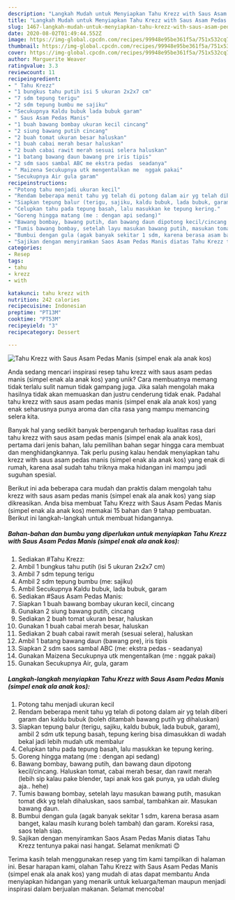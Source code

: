 ```yaml
---
description: "Langkah Mudah untuk Menyiapkan Tahu Krezz with Saus Asam Pedas Manis (simpel enak ala anak kos) Anti Gagal"
title: "Langkah Mudah untuk Menyiapkan Tahu Krezz with Saus Asam Pedas Manis (simpel enak ala anak kos) Anti Gagal"
slug: 1467-langkah-mudah-untuk-menyiapkan-tahu-krezz-with-saus-asam-pedas-manis-simpel-enak-ala-anak-kos-anti-gagal
date: 2020-08-02T01:49:44.552Z
image: https://img-global.cpcdn.com/recipes/99948e95be361f5a/751x532cq70/tahu-krezz-with-saus-asam-pedas-manis-simpel-enak-ala-anak-kos-foto-resep-utama.jpg
thumbnail: https://img-global.cpcdn.com/recipes/99948e95be361f5a/751x532cq70/tahu-krezz-with-saus-asam-pedas-manis-simpel-enak-ala-anak-kos-foto-resep-utama.jpg
cover: https://img-global.cpcdn.com/recipes/99948e95be361f5a/751x532cq70/tahu-krezz-with-saus-asam-pedas-manis-simpel-enak-ala-anak-kos-foto-resep-utama.jpg
author: Marguerite Weaver
ratingvalue: 3.3
reviewcount: 11
recipeingredient:
- " Tahu Krezz"
- "1 bungkus tahu putih isi 5 ukuran 2x2x7 cm"
- "7 sdm tepung terigu"
- "2 sdm tepung bumbu me sajiku"
- "Secukupnya Kaldu bubuk lada bubuk garam"
- " Saus Asam Pedas Manis"
- "1 buah bawang bombay ukuran kecil cincang"
- "2 siung bawang putih cincang"
- "2 buah tomat ukuran besar haluskan"
- "1 buah cabai merah besar haluskan"
- "2 buah cabai rawit merah sesuai selera haluskan"
- "1 batang bawang daun bawang pre iris tipis"
- "2 sdm saos sambal ABC me ekstra pedas  seadanya"
- " Maizena Secukupnya utk mengentalkan me  nggak pakai"
- "Secukupnya Air gula garam"
recipeinstructions:
- "Potong tahu menjadi ukuran kecil"
- "Rendam beberapa menit tahu yg telah di potong dalam air yg telah diberi garam dan kaldu bubuk (boleh ditambah bawang putih yg dihaluskan)"
- "Siapkan tepung balur (terigu, sajiku, kaldu bubuk, lada bubuk, garam), ambil 2 sdm utk tepung basah, tepung kering bisa dimasukkan di wadah bekal jadi lebih mudah utk membalur"
- "Celupkan tahu pada tepung basah, lalu masukkan ke tepung kering."
- "Goreng hingga matang (me : dengan api sedang)"
- "Bawang bombay, bawang putih, dan bawang daun dipotong kecil/cincang. Haluskan tomat, cabai merah besar, dan rawit merah (lebih sip kalau pake blender, tapi anak kos gak punya, ya udah diuleg aja.. hehe)"
- "Tumis bawang bombay, setelah layu masukan bawang putih, masukan tomat dkk yg telah dihaluskan, saos sambal, tambahkan air. Masukan bawang daun."
- "Bumbui dengan gula (agak banyak sekitar 1 sdm, karena berasa asam banget, kalau masih kurang boleh tambah) dan garam. Koreksi rasa, saos telah siap."
- "Sajikan dengan menyiramkan Saos Asam Pedas Manis diatas Tahu Krezz tentunya pakai nasi hangat. Selamat menikmati 😊"
categories:
- Resep
tags:
- tahu
- krezz
- with

katakunci: tahu krezz with 
nutrition: 242 calories
recipecuisine: Indonesian
preptime: "PT13M"
cooktime: "PT53M"
recipeyield: "3"
recipecategory: Dessert

---
```



![Tahu Krezz with Saus Asam Pedas Manis (simpel enak ala anak kos)](https://img-global.cpcdn.com/recipes/99948e95be361f5a/751x532cq70/tahu-krezz-with-saus-asam-pedas-manis-simpel-enak-ala-anak-kos-foto-resep-utama.jpg)

Anda sedang mencari inspirasi resep tahu krezz with saus asam pedas manis (simpel enak ala anak kos) yang unik? Cara membuatnya memang tidak terlalu sulit namun tidak gampang juga. Jika salah mengolah maka hasilnya tidak akan memuaskan dan justru cenderung tidak enak. Padahal tahu krezz with saus asam pedas manis (simpel enak ala anak kos) yang enak seharusnya punya aroma dan cita rasa yang mampu memancing selera kita.



Banyak hal yang sedikit banyak berpengaruh terhadap kualitas rasa dari tahu krezz with saus asam pedas manis (simpel enak ala anak kos), pertama dari jenis bahan, lalu pemilihan bahan segar hingga cara membuat dan menghidangkannya. Tak perlu pusing kalau hendak menyiapkan tahu krezz with saus asam pedas manis (simpel enak ala anak kos) yang enak di rumah, karena asal sudah tahu triknya maka hidangan ini mampu jadi suguhan spesial.


Berikut ini ada beberapa cara mudah dan praktis dalam mengolah tahu krezz with saus asam pedas manis (simpel enak ala anak kos) yang siap dikreasikan. Anda bisa membuat Tahu Krezz with Saus Asam Pedas Manis (simpel enak ala anak kos) memakai 15 bahan dan 9 tahap pembuatan. Berikut ini langkah-langkah untuk membuat hidangannya.

<!--inarticleads1-->

##### Bahan-bahan dan bumbu yang diperlukan untuk menyiapkan Tahu Krezz with Saus Asam Pedas Manis (simpel enak ala anak kos):

1. Sediakan  #Tahu Krezz:
1. Ambil 1 bungkus tahu putih (isi 5 ukuran 2x2x7 cm)
1. Ambil 7 sdm tepung terigu
1. Ambil 2 sdm tepung bumbu (me: sajiku)
1. Ambil Secukupnya Kaldu bubuk, lada bubuk, garam
1. Sediakan  #Saus Asam Pedas Manis:
1. Siapkan 1 buah bawang bombay ukuran kecil, cincang
1. Gunakan 2 siung bawang putih, cincang
1. Sediakan 2 buah tomat ukuran besar, haluskan
1. Gunakan 1 buah cabai merah besar, haluskan
1. Sediakan 2 buah cabai rawit merah (sesuai selera), haluskan
1. Ambil 1 batang bawang daun (bawang pre), iris tipis
1. Siapkan 2 sdm saos sambal ABC (me: ekstra pedas - seadanya)
1. Gunakan  Maizena Secukupnya utk mengentalkan (me : nggak pakai)
1. Gunakan Secukupnya Air, gula, garam




<!--inarticleads2-->

##### Langkah-langkah menyiapkan Tahu Krezz with Saus Asam Pedas Manis (simpel enak ala anak kos):

1. Potong tahu menjadi ukuran kecil
1. Rendam beberapa menit tahu yg telah di potong dalam air yg telah diberi garam dan kaldu bubuk (boleh ditambah bawang putih yg dihaluskan)
1. Siapkan tepung balur (terigu, sajiku, kaldu bubuk, lada bubuk, garam), ambil 2 sdm utk tepung basah, tepung kering bisa dimasukkan di wadah bekal jadi lebih mudah utk membalur
1. Celupkan tahu pada tepung basah, lalu masukkan ke tepung kering.
1. Goreng hingga matang (me : dengan api sedang)
1. Bawang bombay, bawang putih, dan bawang daun dipotong kecil/cincang. Haluskan tomat, cabai merah besar, dan rawit merah (lebih sip kalau pake blender, tapi anak kos gak punya, ya udah diuleg aja.. hehe)
1. Tumis bawang bombay, setelah layu masukan bawang putih, masukan tomat dkk yg telah dihaluskan, saos sambal, tambahkan air. Masukan bawang daun.
1. Bumbui dengan gula (agak banyak sekitar 1 sdm, karena berasa asam banget, kalau masih kurang boleh tambah) dan garam. Koreksi rasa, saos telah siap.
1. Sajikan dengan menyiramkan Saos Asam Pedas Manis diatas Tahu Krezz tentunya pakai nasi hangat. Selamat menikmati 😊




Terima kasih telah menggunakan resep yang tim kami tampilkan di halaman ini. Besar harapan kami, olahan Tahu Krezz with Saus Asam Pedas Manis (simpel enak ala anak kos) yang mudah di atas dapat membantu Anda menyiapkan hidangan yang menarik untuk keluarga/teman maupun menjadi inspirasi dalam berjualan makanan. Selamat mencoba!
